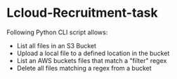 # Lcloud-Recruitment-task

Following Python CLI script allows:
- List all files in an S3 Bucket
- Upload a local file to a defined location in the bucket
- List an AWS buckets files that match a "filter" regex 
- Delete all files matching a regex from a bucket
